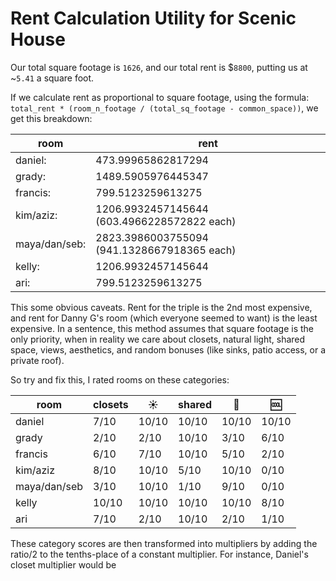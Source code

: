 # Rent Calculation Utility for Scenic House

Our total square footage is `1626`, and our total rent is $`8800`, putting us at ~`5.41` a square foot.

If we calculate rent as proportional to square footage, using the formula: 
`total_rent * (room_n_footage / (total_sq_footage - common_space))`, we get this breakdown:

| room | rent |
| --- | --- | 
| daniel: | 473.99965862817294 |
| grady: | 1489.5905976445347 |
| francis: | 799.5123259613275 |
| kim/aziz: | 1206.9932457145644 (603.4966228572822 each) |
| maya/dan/seb: | 2823.3986003755094 (941.1328667918365 each)|
| kelly: | 1206.9932457145644 |
| ari: | 799.5123259613275 |

This some obvious caveats. Rent for the triple is the 2nd most expensive, and rent for Danny G's room (which everyone seemed to want) is the least expensive. In a sentence, this method assumes that square footage is the only priority, when in reality we care about closets, natural light, shared space, views, aesthetics, and random bonuses (like sinks, patio access, or a private roof). 

So try and fix this, I rated rooms on these categories:

| room | closets | :sunny: | shared | :sunrise: | :cool: |
| --- | --- | --- | --- | --- | --- | 
| daniel | 7/10 | 10/10 | 10/10 | 10/10 | 10/10 |
| grady | 2/10 | 2/10 | 10/10 | 3/10 | 6/10 |
| francis | 6/10 | 7/10 | 10/10 | 5/10 |  2/10 |
| kim/aziz | 8/10 | 10/10 | 5/10 | 10/10 | 0/10 |
| maya/dan/seb | 3/10 | 10/10| 1/10 | 9/10 | 0/10 |
| kelly | 10/10 | 10/10 | 10/10 | 10/10 | 8/10 |
| ari | 7/10 | 2/10 | 10/10 | 2/10 | 1/10 |

These category scores are then transformed into multipliers by adding the ratio/2 to the tenths-place of a constant multiplier. For instance, Daniel's closet multiplier would be